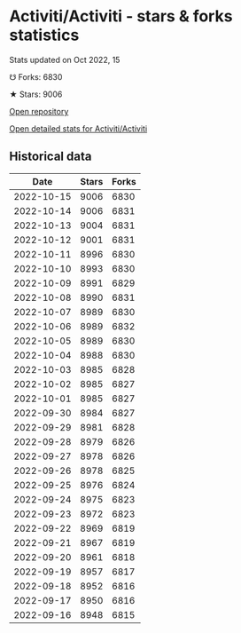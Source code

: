 # Activiti/Activiti - stars & forks statistics

Stats updated on Oct 2022, 15

☋ Forks: 6830

★ Stars: 9006

[Open repository](https://github.com/Activiti/Activiti)

[Open detailed stats for Activiti/Activiti](https://reviewgithub.com/rep/Activiti/Activiti)

## Historical data
| Date | Stars | Forks |
|------|-------|-------|
| 2022-10-15 | 9006 | 6830 | 
| 2022-10-14 | 9006 | 6831 | 
| 2022-10-13 | 9004 | 6831 | 
| 2022-10-12 | 9001 | 6831 | 
| 2022-10-11 | 8996 | 6830 | 
| 2022-10-10 | 8993 | 6830 | 
| 2022-10-09 | 8991 | 6829 | 
| 2022-10-08 | 8990 | 6831 | 
| 2022-10-07 | 8989 | 6830 | 
| 2022-10-06 | 8989 | 6832 | 
| 2022-10-05 | 8989 | 6830 | 
| 2022-10-04 | 8988 | 6830 | 
| 2022-10-03 | 8985 | 6828 | 
| 2022-10-02 | 8985 | 6827 | 
| 2022-10-01 | 8985 | 6827 | 
| 2022-09-30 | 8984 | 6827 | 
| 2022-09-29 | 8981 | 6828 | 
| 2022-09-28 | 8979 | 6826 | 
| 2022-09-27 | 8978 | 6826 | 
| 2022-09-26 | 8978 | 6825 | 
| 2022-09-25 | 8976 | 6824 | 
| 2022-09-24 | 8975 | 6823 | 
| 2022-09-23 | 8972 | 6823 | 
| 2022-09-22 | 8969 | 6819 | 
| 2022-09-21 | 8967 | 6819 | 
| 2022-09-20 | 8961 | 6818 | 
| 2022-09-19 | 8957 | 6817 | 
| 2022-09-18 | 8952 | 6816 | 
| 2022-09-17 | 8950 | 6816 | 
| 2022-09-16 | 8948 | 6815 | 

